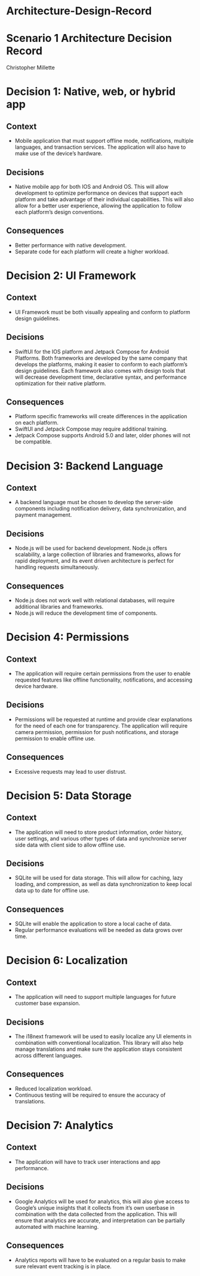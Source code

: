 # Architecture-Design-Record

# Scenario 1 Architecture Decision Record
Christopher Millette

# Decision 1: Native, web, or hybrid app
## Context
-	Mobile application that must support offline mode, notifications, multiple languages, and transaction services. The application will also have to make use of the device’s hardware.
## Decisions
-	Native mobile app for both IOS and Android OS. This will allow development to optimize performance on devices that support each platform and take advantage of their individual capabilities. This will also allow for a better user experience, allowing the application to follow each platform’s design conventions.
## Consequences
-	Better performance with native development.
-	Separate code for each platform will create a higher workload.

# Decision 2: UI Framework
## Context
-	UI Framework must be both visually appealing and conform to platform design guidelines.
## Decisions
-	SwiftUI for the IOS platform and Jetpack Compose for Android Platforms. Both frameworks are developed by the same company that develops the platforms, making it easier to conform to each platform’s design guidelines. Each framework also comes with design tools that will decrease development time, declarative syntax, and performance optimization for their native platform.
## Consequences
-	Platform specific frameworks will create differences in the application on each platform.
-	SwiftUI and Jetpack Compose may require additional training.
-	Jetpack Compose supports Android 5.0 and later, older phones will not be compatible.

# Decision 3: Backend Language
## Context
-	A backend language must be chosen to develop the server-side components including notification delivery, data synchronization, and payment management.
## Decisions
-	Node.js will be used for backend development. Node.js offers scalability, a large collection of libraries and frameworks, allows for rapid deployment, and its event driven architecture is perfect for handling requests simultaneously.
## Consequences
-	Node.js does not work well with relational databases, will require additional libraries and frameworks.
-	Node.js will reduce the development time of components.

# Decision 4: Permissions
## Context
-	The application will require certain permissions from the user to enable requested features like offline functionality, notifications, and accessing device hardware.
## Decisions
-	Permissions will be requested at runtime and provide clear explanations for the need of each one for transparency. The application will require camera permission, permission for push notifications, and storage permission to enable offline use.
## Consequences
-	Excessive requests may lead to user distrust.

# Decision 5: Data Storage
## Context
-	The application will need to store product information, order history, user settings, and various other types of data and synchronize server side data with client side to allow offline use.
## Decisions
-	SQLite will be used for data storage. This will allow for caching, lazy loading, and compression, as well as data synchronization to keep local data up to date for offline use.
## Consequences
-	SQLite will enable the application to store a local cache of data.
-	Regular performance evaluations will be needed as data grows over time.


# Decision 6: Localization
## Context
-	The application will need to support multiple languages for future customer base expansion.
## Decisions
-	The i18next framework will be used to easily localize any UI elements in combination with conventional localization. This library will also help manage translations and make sure the application stays consistent across different languages. 
## Consequences
-	Reduced localization workload. 
-	Continuous testing will be required to ensure the accuracy of translations.

# Decision 7: Analytics
## Context
-	The application will have to track user interactions and app performance.
## Decisions
-	Google Analytics will be used for analytics, this will also give access to Google’s unique insights that it collects from it’s own userbase in combination with the data collected from the application. This will ensure that analytics are accurate, and interpretation can be partially automated with machine learning.
## Consequences
-	Analytics reports will have to be evaluated on a regular basis to make sure relevant event tracking is in place.

